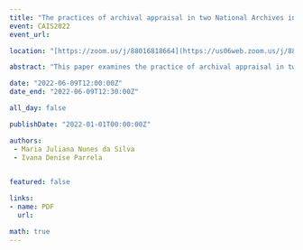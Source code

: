 ```yaml
---
title: "The practices of archival appraisal in two National Archives in North and South America: Canada and Brazil"
event: CAIS2022
event_url: 

location: "[https://zoom.us/j/88016818664](https://us06web.zoom.us/j/88016818664?wd=bWlEMk1oZ3FyWTVFNXZISUh4dlZJdz09)"

abstract: "This paper examines the practice of archival appraisal in two major archival institutions, from opposite hemispheres and realities: Canada and Brazil. The main objective is to increase knowledge about such an important function for archival practice in the National Archives of these countries. The work covers the theoretical basis used to conduct the appraisal, the main legislation and the instruments used. Finally, the main goal, regardless of the country, is that the practice of appraisal optimizes financial resources and time, reduces the risk of undue destruction of documents and promotes accountability, transparency, and social representation."

date: "2022-06-09T12:00:00Z"
date_end: "2022-06-09T12:30:00Z"

all_day: false

publishDate: "2022-01-01T00:00:00Z"

authors:
 - Maria Juliana Nunes da Silva
 - Ivana Denise Parrela
 

featured: false

links:
- name: PDF
  url:

math: true
---
```


